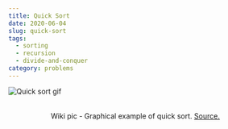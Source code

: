 ```yaml
---
title: Quick Sort
date: 2020-06-04
slug: quick-sort
tags:
  - sorting
  - recursion
  - divide-and-conquer
category: problems
---
```


<img style='display: block; margin: 0 auto; margin-bottom: 2rem;' src='https://upload.wikimedia.org/wikipedia/commons/thumb/6/6a/Sorting_quicksort_anim.gif/220px-Sorting_quicksort_anim.gif' alt='Quick sort gif'/>

<span style="display:block; text-align: center;">Wiki pic - Graphical example of quick sort. [Source.](https://en.wikipedia.org/wiki/Quicksort)</span>

<!-- embed:quick_sort.js -->
